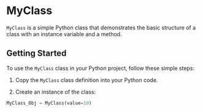 # MyClass

`MyClass` is a simple Python class that demonstrates the basic structure of a class with an instance variable and a method.

## Getting Started

To use the `MyClass` class in your Python project, follow these simple steps:

1. Copy the `MyClass` class definition into your Python code.

2. Create an instance of the class:

```python
MyClass_Obj = MyClass(value=10)
